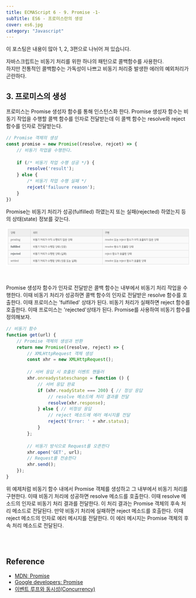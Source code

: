 ```yaml
---
title: ECMAScript 6 - 9. Promise -1-
subTitle: ES6 - 프로미스란의 생성
cover: es6.jpg
category: "Javascript"
---
```


이 포스팅은 내용이 많아 1, 2, 3편으로 나뉘어 져 있습니다.  
  
  


자바스크립트는 비동기 처리를 위한 하나의 패턴으로 콜백함수를 사용한다.  
하지만 전통적인 콜백함수는 가독성이 나쁘고 비동기 처리중 발생한 에러의 예외처리가 곤란하다.
  


## 3. 프로미스의 생성  
  
프로미스는 Promise 생성자 함수를 통해 인스턴스화 한다. Promise 생성자 함수는 비동기 작업을 수행할 콜백 함수를 인자로 전달받는데 이 콜백 함수는 resolve와 reject 함수를 인자로 전달받는다.
~~~javascript
// Promise 객체의 생성
const promise = new Promise((resolve, rejcet) => {
    // 비동기 작업을 수행한다.

    if (/* 비동기 작업 수행 성공 */) {
        resolve('result');
    } else {
        /* 비동기 작업 수행 실패 */
        rejcet('failuure reason');
    }
})
~~~
Promise는 비동기 처리가 성공(fulfilled) 하였는지 또는 실패(rejected) 하였는지 등의 상태(state) 정보를 갖는다.  
  
![promise04](./promise04.png)

<br>

Promise 생성자 함수가 인자로 전달받은 콜백 함수는 내부에서 비동기 처리 작업을 수행한다. 이때 비동기 처리가 성공하면 콜백 함수의 인자로 전달받은 resolve 함수를 호출한다. 이때 프로미스는 'fulfilled' 상태가 된다. 비동기 처리가 실패하면 reject 함수를 호출한다. 이때 프로미스는 'rejected'상태가 된다. Promise를 사용하여 비동기 함수를 정의해보자.
~~~javascript
// 비동기 함수
function get(url) {
    // Promise 객체의 생성과 반환
    return new Promise((resolve, reject) => {
        // XMLHttpRequest 객체 생성
        const xhr = new XMLHttpRequest();

        // 서버 응답 시 호출된 이벤트 핸들러
        xhr.onreadystateschange = function () {
            // 서버 응답 완료
            if (xhr.readyState === 200) { // 정상 응답
                // resolve 메소드에 처리 결과를 전달
                resolve(xhr.response);
            } else { // 비정상 응답
                // reject 메소드에 에러 메시지를 전달
                reject('Error: ' + xhr.status);
            }
        };

        // 비동기 방식으로 Request를 오픈한다
        xhr.open('GET', url);
        // Request를 전송한다
        xhr.send();
    });
}
~~~
위 예제처럼 비동기 함수 내에서 Promise 객체를 생성하고 그 내부에서 비동기 처리를 구현한다. 이때 비동기 처리에 성공하면 resolve 메소드를 호출한다. 이때 resolve 메소드의 인자로 비동기 처리 결과를 전달한다. 이 처리 결과는 Promise 객체의 후속 처리 메소드로 전달된다. 만약 비동기 처리에 실패하면 reject 메소드를 호출한다. 이때 reject 메소드의 인자로 에러 메시지를 전달한다. 이 에러 메시지는 Promise 객체의 후속 처리 메소드로 전달된다.  

<br>
<br>

## Reference
* [MDN: Promise](https://developer.mozilla.org/ko/docs/Web/JavaScript/Reference/Global_Objects/Promise)
* [Google developers: Promise](https://developers.google.com/web/fundamentals/getting-started/primers/promises?hl=ko)
* [이벤트 루프와 동시성(Concurrency)](https://poiemaweb.com/js-event#2-%EC%9D%B4%EB%B2%A4%ED%8A%B8-%EB%A3%A8%ED%94%84event-loop%EC%99%80-%EB%8F%99%EC%8B%9C%EC%84%B1concurrency)